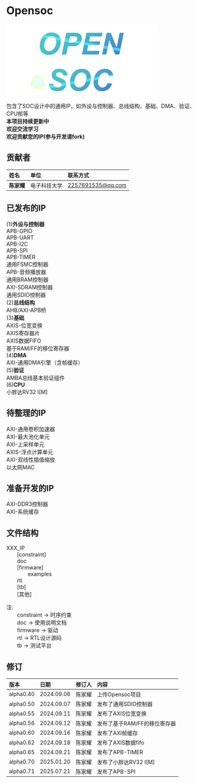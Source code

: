 # Opensoc
![LOGO](./img/logo.png)  
包含了SOC设计中的通用IP，如外设与控制器、总线结构、基础、DMA、验证、CPU核等  
__本项目持续更新中__  
__欢迎交流学习__  
__欢迎贡献您的IP(参与开发请fork)__  

## 贡献者
|姓名      | 单位      | 联系方式 |
|:-------- |:----------|:--------|
|__陈家耀__  |电子科技大学 |2257691535@qq.com  |

## 已发布的IP
(1)__外设与控制器__  
APB-GPIO  
APB-UART  
APB-I2C  
APB-SPI  
APB-TIMER  
通用FSMC控制器  
APB-音频播放器  
通用BRAM控制器  
AXI-SDRAM控制器  
通用SDIO控制器  
(2)__总线结构__  
AHB/AXI-APB桥  
(3)__基础__  
AXIS-位宽变换  
AXIS寄存器片  
AXIS数据FIFO  
基于RAM/FF的移位寄存器  
(4)__DMA__  
AXI-通用DMA引擎（含帧缓存）  
(5)__验证__  
AMBA总线基本验证组件  
(6)__CPU__  
小胖达RV32 I[M]  

## 待整理的IP
AXI-通用卷积加速器  
AXI-最大池化单元  
AXI-上采样单元  
AXIS-浮点计算单元  
AXI-双线性插值缩放  
以太网MAC  

## 准备开发的IP
AXI-DDR3控制器  
AXI-系统缓存  

## 文件结构
XXX_IP  
&emsp;&emsp;[constraint]  
&emsp;&emsp;doc  
&emsp;&emsp;[firmware]  
&emsp;&emsp;&emsp;&emsp;examples  
&emsp;&emsp;rtl  
&emsp;&emsp;[tb]  
&emsp;&emsp;[其他]  

注:  
&emsp;&emsp;constraint -> 时序约束  
&emsp;&emsp;doc -> 使用说明文档  
&emsp;&emsp;firmware -> 驱动  
&emsp;&emsp;rtl -> RTL设计源码  
&emsp;&emsp;tb -> 测试平台  

## 修订
|版本      | 日期      | 修订人 |  内容 |
|:-------- |:----------|:--------|:--------|
|alpha0.40  |2024.09.06 |陈家耀  |上传Opensoc项目|
|alpha0.50  |2024.09.07 |陈家耀  |发布了通用SDIO控制器|
|alpha0.55  |2024.09.11 |陈家耀  |发布了AXIS位宽变换|
|alpha0.56  |2024.09.12 |陈家耀  |发布了基于RAM/FF的移位寄存器|
|alpha0.60  |2024.09.16 |陈家耀  |发布了AXI帧缓存|
|alpha0.62  |2024.09.18 |陈家耀  |发布了AXIS数据fifo|
|alpha0.65  |2024.09.21 |陈家耀  |发布了APB-TIMER|
|alpha0.70  |2025.01.20 |陈家耀  |发布了小胖达RV32 I[M]|
|alpha0.71  |2025.07.21 |陈家耀  |发布了APB-SPI|
